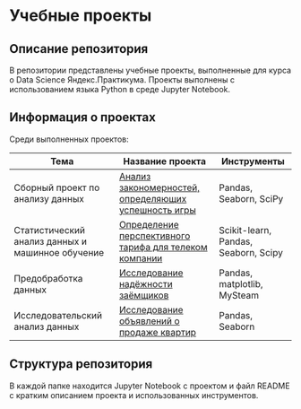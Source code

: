 # Учебные проекты 

## Описание репозитория 

В репозитории представлены учебные проекты, выполненные для курса о Data Science Яндекс.Практикума. Проекты выполнены с использованием языка Python в среде Jupyter Notebook.

## Информация о проектах

Среди выполненных проектов:


|Тема   |Название проекта   |Инструменты   |
|---|---|---|
|Сборный проект по анализу данных   |[Анализ закономерностей, определяющих успешность игры]  |Pandas, Seaborn, SciPy   |
|Статистический анализ данных и машинное обучение   |[Определение перспективного тарифа для телеком компании]   |Scikit-learn, Pandas, Seaborn, Scipy   |
|Предобработка данных   |[Исследование надёжности заёмщиков]   |Pandas, matplotlib, MySteam   |
|Исследовательский анализ данных   |[Исследование объявлений о продаже квартир]    |Pandas, Seaborn   |

  [Анализ закономерностей, определяющих успешность игры]: https://github.com/VadRad/educationall-projects/tree/master/Анализ%20закономерностей%2C%20определяющих%20успешность%20игры    "Сборный проект по анализу данных"  
  
  [Определение перспективного тарифа для телеком компании]: https://github.com/VadRad/educationall-projects/tree/master/Определение%20перспективного%20тарифа%20для%20телеком%20компании  "Статистический анализ данных и машинное обучение"
  [Исследование надёжности заёмщиков]: https://github.com/VadRad/educationall-projects/tree/master/Исследование%20надёжности%20заёмщиков        "Предобработка данных"
  [Исследование объявлений о продаже квартир]: https://github.com/VadRad/educationall-projects/tree/master/Исследование%20объявлений%20о%20продаже%20квартир  "Исследовательский анализ данных"
  [Исследование надёжности заёмщиков]: https://github.com/Bars0013/Projects/blob/main/%D0%98%D1%81%D1%81%D0%BB%D0%B5%D0%B4%D0%BE%D0%B2%D0%B0%D0%BD%D0%B8%D0%B5%20%D0%BD%D0%B0%D0%B4%D1%91%D0%B6%D0%BD%D0%BE%D1%81%D1%82%D0%B8%20%D0%B7%D0%B0%D1%91%D0%BC%D1%89%D0%B8%D0%BA%D0%BE%D0%B2.ipynb        "Предобработка данных"
    
## Структура репозитория

В каждой папке находится Jupyter Notebook с проектом и файл README с кратким описанием проекта и использованных инструментов.
